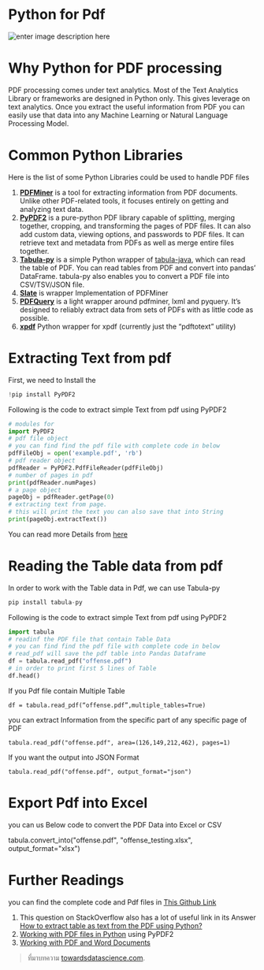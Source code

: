 
Python for Pdf
===
![enter image description here](https://miro.medium.com/proxy/1*F1oFCwu6_4ork7pWE__IIg.jpeg)

# Why Python for PDF processing

PDF processing comes under text analytics. Most of the Text Analytics Library or frameworks are designed in Python only. This gives leverage on text analytics. Once you extract the useful information from PDF you can easily use that data into any Machine Learning or Natural Language Processing Model.

# Common Python Libraries

Here is the list of some Python Libraries could be used to handle PDF files

1.  [**PDFMiner**](https://github.com/euske/pdfminer) is a tool for extracting information from PDF documents. Unlike other PDF-related tools, it focuses entirely on getting and analyzing text data.
2.  [**PyPDF2**](https://github.com/mstamy2/PyPDF2) is a pure-python PDF library capable of splitting, merging together, cropping, and transforming the pages of PDF files. It can also add custom data, viewing options, and passwords to PDF files. It can retrieve text and metadata from PDFs as well as merge entire files together.
3.  [**Tabula-py**](https://github.com/chezou/tabula-py)  is a simple Python wrapper of  [tabula-java](https://github.com/tabulapdf/tabula-java), which can read the table of PDF. You can read tables from PDF and convert into pandas’ DataFrame. tabula-py also enables you to convert a PDF file into CSV/TSV/JSON file.
4.  [**Slate**](https://github.com/timClicks/slate) is wrapper Implementation of PDFMiner
5.  [**PDFQuery**](https://github.com/jcushman/pdfquery) is a light wrapper around pdfminer, lxml and pyquery. It’s designed to reliably extract data from sets of PDFs with as little code as possible.
6.  [**xpdf**](https://github.com/ecatkins/xpdf_python) Python wrapper for xpdf (currently just the “pdftotext” utility)

# Extracting Text from pdf

First, we need to Install the
```py
!pip install PyPDF2
```
Following is the code to extract simple Text from pdf using PyPDF2
```py
# modules for 
import PyPDF2
# pdf file object
# you can find find the pdf file with complete code in below
pdfFileObj = open('example.pdf', 'rb')
# pdf reader object
pdfReader = PyPDF2.PdfFileReader(pdfFileObj)
# number of pages in pdf
print(pdfReader.numPages)
# a page object
pageObj = pdfReader.getPage(0)
# extracting text from page.
# this will print the text you can also save that into String
print(pageObj.extractText())
```
You can read more Details from  [here](https://www.geeksforgeeks.org/working-with-pdf-files-in-python/)

# Reading the Table data from pdf

In order to work with the Table data in Pdf, we can use Tabula-py
```py
pip install tabula-py
```
Following is the code to extract simple Text from pdf using PyPDF2
```py
import tabula
# readinf the PDF file that contain Table Data
# you can find find the pdf file with complete code in below
# read_pdf will save the pdf table into Pandas Dataframe
df = tabula.read_pdf("offense.pdf")
# in order to print first 5 lines of Table
df.head()
```
If you Pdf file contain Multiple Table
```
df = tabula.read_pdf(“offense.pdf”,multiple_tables=True)
```
you can extract Information from the specific part of any specific page of PDF
```
tabula.read_pdf("offense.pdf", area=(126,149,212,462), pages=1)
```
If you want the output into JSON Format
```
tabula.read_pdf("offense.pdf", output_format="json")
```
# Export Pdf into Excel

you can us Below code to convert the PDF Data into Excel or CSV

tabula.convert_into("offense.pdf", "offense_testing.xlsx", output_format="xlsx")

# Further Readings

you can find the complete code and Pdf files in  [This Github Link](https://github.com/umer7/Python-for-PDF)

1.  This question on StackOverflow also has a lot of useful link in its Answer  [How to extract table as text from the PDF using Python?](https://stackoverflow.com/questions/47533875/how-to-extract-table-as-text-from-the-pdf-using-python)
2.  [Working with PDF files in Python](https://www.geeksforgeeks.org/working-with-pdf-files-in-python/)  using PyPDF2
3.  [Working with PDF and Word Documents](https://automatetheboringstuff.com/chapter13/)


> ที่มาบทความ [towardsdatascience.com](https://towardsdatascience.com/python-for-pdf-ef0fac2808b0).
<!--stackedit_data:
eyJoaXN0b3J5IjpbLTE0NDUyMjcxMjRdfQ==
-->